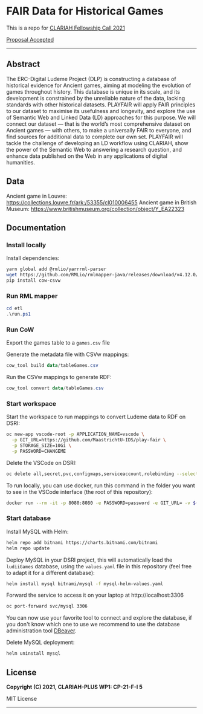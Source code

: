 # FAIR Data for Historical Games

This is a repo for [CLARIAH Fellowship Call 2021](https://www.clariah.nl/news/clariah-fellowship-call-2021)

[Proposal Accepted](files/CLARIAH-F-2021_paper.pdf)

---

## Abstract

The ERC-Digital Ludeme Project (DLP) is constructing a database of historical evidence for Ancient games, aiming at modeling the evolution of games throughout history. This database is unique in its scale, and its development is constrained by the unreliable nature of the data, lacking standards with other historical datasets. PLAYFAIR will apply FAIR principles to our dataset to maximise its usefulness and longevity, and explore the use of Semantic Web and Linked Data (LD) approaches for this purpose.
We will connect our dataset — that is the world’s most comprehensive dataset on Ancient games — with others, to make a universally FAIR to everyone, and find sources for additional data to complete our own set.
PLAYFAIR will tackle the challenge of developing an LD workflow using CLARIAH, show the power of the Semantic Web to answering a research question, and enhance data published on the Web in any applications of digital humanities.

## Data 

Ancient game in Louvre: https://collections.louvre.fr/ark:/53355/cl010006455
Ancient game in British Museum: https://www.britishmuseum.org/collection/object/Y_EA22323

## Documentation

### Install locally

Install dependencies:

```bash
yarn global add @rmlio/yarrrml-parser
wget https://github.com/RMLio/rmlmapper-java/releases/download/v4.12.0/rmlmapper.jar
pip install cow-csvw
```

### Run RML mapper

```powershell
cd etl
.\run.ps1
```

### Run CoW

Export the games table to a `games.csv` file

Generate the metadata file with CSVw mappings:

```powershell
cow_tool build data/tableGames.csv
```

Run the CSVw mappings to generate RDF:

```powershell
cow_tool convert data/tableGames.csv
```

### Start workspace

Start the workspace to run mappings to convert Ludeme data to RDF on DSRI:

```bash
oc new-app vscode-root -p APPLICATION_NAME=vscode \
  -p GIT_URL=https://github.com/MaastrichtU-IDS/play-fair \
  -p STORAGE_SIZE=10Gi \
  -p PASSWORD=CHANGEME
```

Delete the VSCode on DSRI:

```bash
oc delete all,secret,pvc,configmaps,serviceaccount,rolebinding --selector app=vscode
```

To run locally, you can use docker, run this command in the folder you want to see in the VSCode interface (the root of this repository):

```bash
docker run --rm -it -p 8080:8080 -e PASSWORD=password -e GIT_URL= -v $(pwd):/home/coder/project ghcr.io/maastrichtu-ids/code-server:latest
```

### Start database

Install MySQL with Helm:

```bash
helm repo add bitnami https://charts.bitnami.com/bitnami
helm repo update
```

Deploy MySQL in your DSRI project, this will automatically load the `ludiiGames` database, using the `values.yaml` file in this repository (feel free to adapt it for a different database):

```bash
helm install mysql bitnami/mysql -f mysql-helm-values.yaml
```

Forward the service to access it on your laptop at http://localhost:3306

```bash
oc port-forward svc/mysql 3306
```

You can now use your favorite tool to connect and explore the database, if you don't know which one to use we recommend to use the database administration tool [DBeaver](https://dbeaver.io/).

Delete MySQL deployment:

```bash
helm uninstall mysql
```

## License

**Copyright (C) 2021, CLARIAH-PLUS WP1: CP-21-F-I 5**

MIT License 

---

